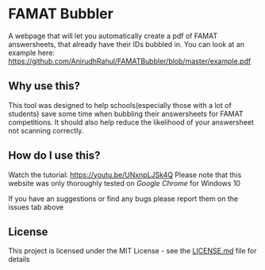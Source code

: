 # FAMAT Bubbler
A webpage that will let you automatically create a pdf of FAMAT answersheets, that already have their IDs bubbled in.
You can look at an example here: https://github.com/AnirudhRahul/FAMATBubbler/blob/master/example.pdf
## Why use this?
This tool was designed to help schools(especially those with a lot of students) save some time when bubbling their answersheets for FAMAT competitions. It should also help reduce the likelihood of your answersheet not scanning correctly.
## How do I use this?
Watch the tutorial: https://youtu.be/UNxnpLJSk4Q
Please note that this website was only thoroughly tested on _Google Chrome_ for Windows 10

If you have an suggestions or find any bugs please report them on the issues tab above

## License
This project is licensed under the MIT License - see the [LICENSE.md](LICENSE.md) file for details
